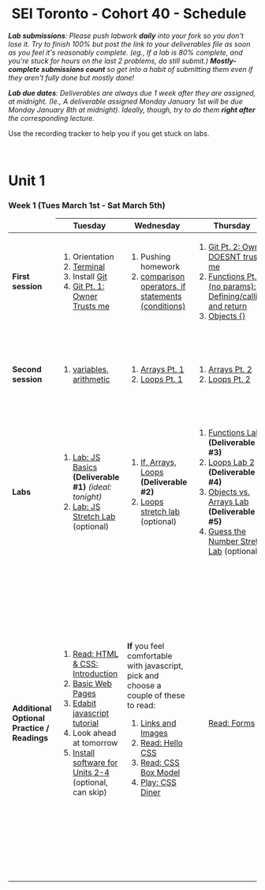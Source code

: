 <h1><img src="https://ga-dash.s3.amazonaws.com/production/assets/logo-9f88ae6c9c3871690e33280fcf557f33.png" alt="" style="max-width:100%;"></a> SEI Toronto - Cohort 40 - Schedule</h1>

<i><strong>Lab submissions</strong>: Please push labwork <strong>daily</strong> into your fork so you don't lose it. Try to finish 100% but post the link to your deliverables file as soon as you feel it's reasonably complete. (eg., If a lab is 80% complete, and you're stuck for hours on the last 2 problems, do still submit.) <strong>Mostly-complete submissions count</strong> so get into a habit of submitting them even if they aren't fully done but mostly done!</i>

<i><strong>Lab due dates</strong>: Deliverables are always due 1 week after they are assigned, at midnight. (Ie., A deliverable assigned Monday January 1st will be due Monday January 8th at midnight). Ideally, though, try to do them <strong>right after</strong> the corresponding lecture.</i>

Use the recording tracker to help you if you get stuck on labs.

<br>

# Unit 1

### Week 1 (Tues March 1st - Sat March 5th)

<table>
<thead>
<tr>
  <td></td>
  <th>Tuesday</th>
  <th>Wednesday</th>
  <th>Thursday</th>
  <th>Saturday</th>
</tr>
</thead>
<tbody>

<tr>
  <td><strong>First session</strong></td>
  <td>
    <ol>
      <li>Orientation</li>
      <li><a href="w01/d1/lectures/intro-dev-env.md">Terminal</a></li>
      <li>Install <a href="w01/d1/installfest.md#git">Git</a></li>
      <li><a href="w01/d1/lectures/git-intro-workflow.md">Git Pt. 1: Owner Trusts me</a></li>
    </ol>
  </td>
  <td>
    <ol>
      <li>Pushing homework</li>
      <li><a href="w01/d2/js-conditions.md">comparison operators, if statements (conditions)</li>
    </ol>
  </td>
  <td>
    <ol>
      <li><a href="w01/d2/git-intro-workflow.md/#5-trust-issues-when-the-repo-owner-doesnt-trust-you">Git Pt. 2: Owner DOESNT trust me</a></li>
      <li><a href="w01/d3/js-functions-and-scope.md">Functions Pt. 1 (no params): Defining/calling, and return</a></li>
      <li><a href="w01/d3/js-objects.md">Objects {}</li>
    </ol>
  </td>
  <td>
    <ol>
      <li><a href="w01/d4/lectures/intro-to-html.md">HTML</a></li>
      <li><strong>Outcomes with George the Career Coach (1:45-3:45pm)</strong></li>
    </ol>
  </td>
  <td>
    <ol>
      <li><a href="w01/d4/lectures/intro-to-css.md">CSS Pt. 1</a></li>
      <li>Lab time / <a href="README.md#8-daily-code-challenges">Daily code challenges</a> / algos</li>
      <li>Debugging javascript</li>
    </ol>
  </td>
</tr>
<tr>
  <td><strong>Second session</strong></td>
  <td>
    <ol>
      <li><a href="w01/d1/lectures/js-intro-datatypes.md">variables, arithmetic</a></li>
    </ol>
  </td>
  <td>
    <ol>
      <li><a href="w01/d2/js-arrays-1.md">Arrays Pt. 1</a></li>
      <li><a href="w01/d2/js-loops-1.md">Loops Pt. 1</a></li>
    </ol>
  </td>
  <td>
    <ol>
      <li><a href="w01/d3/js-arrays-2.md">Arrays Pt. 2</a></li>
      <li><a href="w01/d3/js-loops-pt-2.md">Loops Pt. 2</a></li>
    </ol>
  </td>
  <td>
    <ol>
      <li><a href="w01/d4/lectures/js-functions-and-scope.md">Functions Pt. 2: Arguments and Parameters</a></li>
      <li>Aidan review session at 6pm</li>
    </ol>
  </td>
  <td>
    <ol>
      <li><a href="w01/d5/lectures/dom-intro.md">DOM Access Pt. 1</a></li>
      <li><a href="w01/d5/lectures/dom-events.md">DOM Events Pt. 1</a></li>
    </ol>
  </td>
</tr>
<tr>
  <td><strong>Labs</strong></td>
  <td>
    <ol>
      <li><a href="w01/d1/labs/js-basics-lab.md">Lab: JS Basics</a> <strong>(Deliverable #1)</strong> <em>(ideal: tonight)</em></li>
      <li><a href="w01/d1/labs/stretch/js-stretch-lab.md">Lab: JS Stretch Lab</a> (optional)</li>
    </ol>
  </td>
  <td>
    <ol>
      <li><a href="w01/d2/labs/if-arrays-loops-lab-1.md">If, Arrays, Loops</a> <strong>(Deliverable #2)</strong></li>
      <li><a href="w01/d2/labs/loops-stretch.md">Loops stretch lab</a> (optional)</li>
    </ol>
  </td>
  <td>
    <ol>
      <li><a href="w01/d3/labs/js-functions-lab.md">Functions Lab 1</a> <strong>(Deliverable #3)</strong></li>
      <li><a href="w01/d3/labs/loops-lab-2.md">Loops Lab 2</a> <strong>(Deliverable #4)</strong></li>
      <li><a href="w01/d3/labs/objects-arrays-practice.md">Objects vs. Arrays Lab</a> <strong>(Deliverable #5)</strong></li>
      <li><a href="w01/d3/labs/stretch/js-objects-guess-the-number.md">Guess the Number Stretch Lab</a> (optional)</li>
    </ol>
  </td>
  <td>
    <ol>
      <li><a href="w01/d4/labs/functions-lab-2.md">Functions Lab 2</a> <strong>(Deliverable #6)</strong></li>
    </ol>
  </td>
  <td>
    <ol>
      <li><a href="w01/d5/labs/dom-access-lab-1.md">DOM Access Lab</a> <strong>(Deliverable #7)</strong></li>
      <li><a href="w01/d4/labs/css-selectors-lab">CSS Lab</a></li>
      <li><a href="w01/d5/labs/dom-events-stretch-lab.md">Dom Events "Menu" Stretch Lab</a></li>
    </ol>
  </td>
</tr>
<tr>
  <td><strong>Additional Optional Practice / Readings</strong></td>
  <td>
    <ol>
      <li><a href="https://www.internetingishard.com/html-and-css/introduction/">Read: HTML & CSS: Introduction</a></li>
      <li><a href="https://www.internetingishard.com/html-and-css/basic-web-pages/">Basic Web Pages</a></li>
      <li><a href="https://edabit.com/tutorial/javascript">Edabit javascript tutorial</a></li>
      <li>Look ahead at tomorrow</li>
      <li><a href="w01/d1/installfest.md">Install software for Units 2-4</a> (optional, can skip)</li>
    </ol>
  </td>
  <td>
    <strong>If</strong> you feel comfortable with javascript, pick and choose a couple of these to read:
    <ol>
      <li><a href="https://www.internetingishard.com/html-and-css/links-and-images/">Links and Images</a></li>
      <li><a href="https://www.internetingishard.com/html-and-css/hello-css/">Read: Hello CSS</a></li>
      <li><a href="https://www.internetingishard.com/html-and-css/css-box-model/">Read: CSS Box Model</a></li>
      <li><a href="https://flukeout.github.io/">Play: CSS Diner</a></li>
    </ol>
  </td>
  <td>
    <ol>
      <a href="https://www.internetingishard.com/html-and-css/forms/">Read: Forms</a>
    </ol>
  </td>
  <td>
    <ol>
      <li>For more <strong>practice on js fundamentals</strong> (looping on arrays and functions) using resources like edabit. Edabit has fun little gamified <a href="https://edabit.com/challenges">javascript challenges</a></li>
      <li><a href="https://www.internetingishard.com/html-and-css/flexbox/">Read: Flexbox</a></li>
      <li><a href="https://www.internetingishard.com/html-and-css/advanced-positioning/">Read: Advanced Positioning</a></li>
    </ol>
  </td>
  <td>
    <ol>
      <li>Practice more DOM and DOM Events - make some buttons, and make them change stuff!</li>
      <li>Read the <a href="w01/d5/labs/guide-to-building-a-browser-game.md">guide to making a browser game</a></li>
      <li>For more <strong>practice on js fundamentals</strong> (looping on arrays and functions) using resources like edabit. Edabit has fun little gamified <a href="https://edabit.com/challenges">javascript challenges</a></li>
      <li><a href="https://www.internetingishard.com/html-and-css/responsive-design/">Read: Responsive Design</a></li>
      <li><a href="https://www.internetingishard.com/html-and-css/responsive-images/">Read: Responsive Images</a></li>
    </ol>
  </td>
</tr>
</tbody>
</table>

